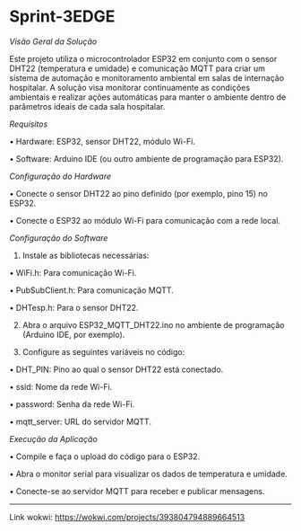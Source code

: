 # Sprint-3EDGE

*Visão Geral da Solução*

  Este projeto utiliza o microcontrolador ESP32 em conjunto com o sensor DHT22 (temperatura e umidade) e comunicação MQTT para criar um sistema de automação e monitoramento ambiental em salas de internação hospitalar. A solução visa monitorar continuamente as condições ambientais e realizar ações automáticas para manter o ambiente dentro de parâmetros ideais de cada sala hospitalar.


*Requisitos*

 • Hardware: ESP32, sensor DHT22, módulo Wi-Fi.
 
 • Software: Arduino IDE (ou outro ambiente de programação para ESP32).


*Configuração do Hardware*

 • Conecte o sensor DHT22 ao pino definido (por exemplo, pino 15) no ESP32.
 
 • Conecte o ESP32 ao módulo Wi-Fi para comunicação com a rede local.


*Configuração do Software*

1. Instale as bibliotecas necessárias:
   
 • WiFi.h: Para comunicação Wi-Fi.
 
 • PubSubClient.h: Para comunicação MQTT.
 
 • DHTesp.h: Para o sensor DHT22.
 

2. Abra o arquivo ESP32_MQTT_DHT22.ino no ambiente de programação (Arduino IDE, por exemplo).


3. Configure as seguintes variáveis no código:

 • DHT_PIN: Pino ao qual o sensor DHT22 está conectado.

 • ssid: Nome da rede Wi-Fi.
 
 • password: Senha da rede Wi-Fi.
 
 • mqtt_server: URL do servidor MQTT.


 *Execução da Aplicação*
 
 • Compile e faça o upload do código para o ESP32.
 
 • Abra o monitor serial para visualizar os dados de temperatura e umidade.
 
 • Conecte-se ao servidor MQTT para receber e publicar mensagens.

--------------------------------------------------------------------------------------------------------------------------------------------------------------------------------------

Link wokwi: https://wokwi.com/projects/393804794889664513
